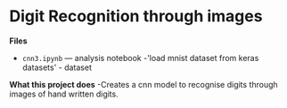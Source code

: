 # Digit Recognition through images

**Files**
- `cnn3.ipynb` — analysis notebook
-'load mnist dataset from keras datasets' - dataset

**What this project does**
-Creates a cnn model to recognise digits through images of hand written digits.


